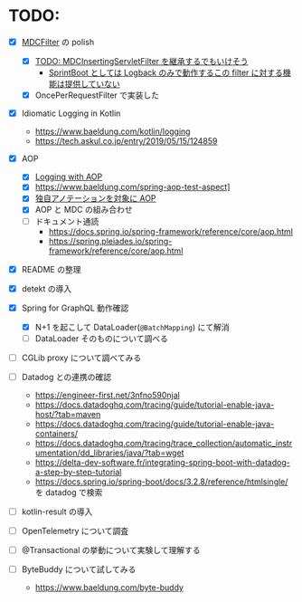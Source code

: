 # TODO:

- [x] [MDCFilter](src/main/kotlin/kiyotakeshi/com/example/playground/log/mdc/MDCFilter.kt) の polish
  - [x] [TODO: MDCInsertingServletFilter を継承するでもいけそう](https://logback.qos.ch/manual/mdc.html#mis)
    - [SprintBoot としては Logback のみで動作するこの filter に対する機能は提供していない](https://github.com/spring-projects/spring-boot/issues/7927#issuecomment-277008322)
  - [x] OncePerRequestFilter で実装した

- [x] Idiomatic Logging in Kotlin
  - https://www.baeldung.com/kotlin/logging
  - https://tech.askul.co.jp/entry/2019/05/15/124859

- [x] AOP
  - [x] [Logging with AOP](https://www.baeldung.com/spring-aspect-oriented-programming-logging) 
  - [x] https://www.baeldung.com/spring-aop-test-aspect]
  - [x] [独自アノテーションを対象に AOP](https://tech.excite.co.jp/entry/2023/12/06/100456)
  - [x] AOP と MDC の組み合わせ
  - [ ] ドキュメント通読
    - https://docs.spring.io/spring-framework/reference/core/aop.html
    - https://spring.pleiades.io/spring-framework/reference/core/aop.html

- [x] README の整理

- [x] detekt の導入

- [x] Spring for GraphQL 動作確認
  - [x] N+1 を起こして DataLoader(`@BatchMapping`) にて解消
  - [ ] DataLoader そのものについて調べる

- [ ] CGLib proxy について調べてみる

- [ ] Datadog との連携の確認
  - https://engineer-first.net/3nfno590njal
  - https://docs.datadoghq.com/tracing/guide/tutorial-enable-java-host/?tab=maven
  - https://docs.datadoghq.com/tracing/guide/tutorial-enable-java-containers/
  - https://docs.datadoghq.com/tracing/trace_collection/automatic_instrumentation/dd_libraries/java/?tab=wget
  - https://delta-dev-software.fr/integrating-spring-boot-with-datadog-a-step-by-step-tutorial
  - https://docs.spring.io/spring-boot/docs/3.2.8/reference/htmlsingle/ を datadog で検索

- [ ] kotlin-result の導入

- [ ] OpenTelemetry について調査

- [ ] @Transactional の挙動について実験して理解する

- [ ] ByteBuddy について試してみる
    - https://www.baeldung.com/byte-buddy
